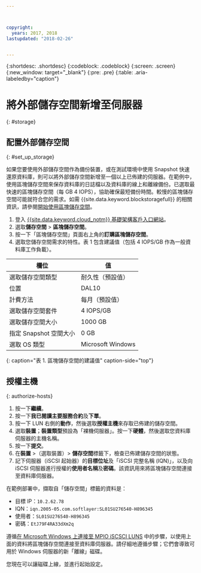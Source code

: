 ```yaml
---



copyright:
  years: 2017, 2018
lastupdated: "2018-02-26"


---
```


{:shortdesc: .shortdesc}
{:codeblock: .codeblock}
{:screen: .screen}
{:new_window: target="_blank"}
{:pre: .pre}
{:table: .aria-labeledby="caption"}

# 將外部儲存空間新增至伺服器
{: #storage}

## 配置外部儲存空間
{: #set_up_storage}

如果您要使用外部儲存空間作為備份裝置，或在測試環境中使用 Snapshot 快速還原資料庫，則可以將外部儲存空間新增至一個以上已佈建的伺服器。在範例中，使用區塊儲存空間來保存資料庫的日誌檔以及資料庫的線上和離線備份。已選取最快速的區塊儲存空間（每 GB 4 IOPS），協助確保最短備份時間。較慢的區塊儲存空間可能就符合您的需求。如需 {{site.data.keyword.blockstoragefull}} 的相關資訊，請參閱[開始使用區塊儲存空間](https://console.bluemix.net/docs/infrastructure/BlockStorage/index.html#getting-started-with-block-storage)。

1. 登入 [{{site.data.keyword.cloud_notm}} 基礎架構客戶入口網站](https://control.softlayer.com/)。
2. 選取**儲存空間** > **區塊儲存空間**。
3. 按一下「區塊儲存空間」頁面右上角的**訂購區塊儲存空間**。
4. 選取您儲存空間需求的特性。表 1 包含建議值（包括 4 IOPS/GB 作為一般資料庫工作負載）。

|              欄位                |      值                                           |
| -------------------------------- | ------------------------------------------------- |
|選取儲存空間類型                  | 耐久性（預設值）                                  |
|位置                              | DAL10                                             |
|計費方法                          | 每月（預設值）                                    |
|選取儲存空間套件                  | 4 IOPS/GB                                         |
|選取儲存空間大小                  | 1000 GB                                           |
|指定 Snapshot 空間大小            | 0 GB                                              |
|選取 OS 類型                      | Microsoft Windows                                 |
{: caption="表 1. 區塊儲存空間的建議值" caption-side="top"}

## 授權主機
{: authorize-hosts}

1. 按一下**繼續**。
2. 按一下**我已閱讀主要服務合約**及**下單**。
3. 按一下 LUN 右側的**動作**，然後選取**授權主機**來存取已佈建的儲存空間。
4. 選取**裝置**；**裝置類型**預設為「裸機伺服器」。按一下**硬體**，然後選取您資料庫伺服器的主機名稱。
5. 按一下**提交**。
6. 在**裝置** >（選取裝置）> **儲存空間**標籤下，檢查已佈建儲存空間的狀態。
7. 記下伺服器（iSCSI 起始器）的**目標位址**及「iSCSI 完整名稱 (IQN)」，以及向 iSCSI 伺服器進行授權的**使用者名稱**及**密碼**。該資訊用來將區塊儲存空間連接至資料庫伺服器。

在範例部署中，擷取自「儲存空間」標籤的資料是：
   * 目標 IP：`10.2.62.78`
   * IQN：`iqn.2005-05.com.softlayer:SL01SU276540-H896345`
   * 使用者：`SL01SU276540-H896345`
   * 密碼：`EtJ79F4RA33dXm2q`

遵循[在 Microsoft Windows 上連接至 MPIO iSCSCI LUNS](https://console.bluemix.net/docs/infrastructure/BlockStorage/accessing-block-storage-windows.html#connecting-to-mpio-iscsi-luns-on-microsoft-windows) 中的步驟，以使用上面的資料將區塊儲存空間連接至資料庫伺服器。請仔細地遵循步驟；它們會導致可用於 Windows 伺服器的新「離線」磁碟。

您現在可以讓磁碟上線，並進行起始設定。 
